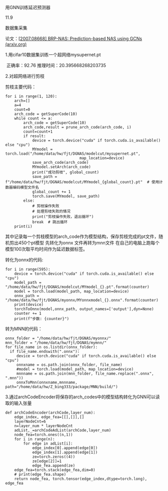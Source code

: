 用GNN训练延迟预测器

11.9 

数据集采集

论文：[[2007.08668\] BRP-NAS: Prediction-based NAS using GCNs (arxiv.org)](https://arxiv.org/abs/2007.08668)

1.用cifar10数据集训练一个超网络mysupernet.pt

​           正确率：92.76 推理时间：20.395668268203735

2.对超网络进行剪枝

剪枝主要代码：

```
for i in range(1, 120):
    arch=[]
    a=4
    count=0
    arch_code = getSuperCode(10)
    while count <= a:
        arch_code = getSuperCode(10)
        arch_code,result = prune_arch_code(arch_code, i)
        count=count+1
        if result:
            device = torch.device("cuda" if torch.cuda.is_available() else "cpu")
            MYmodel = torch.load("/home/data/hw/fjt/DGNAS/modelcut/mysupernet.pt",
                                 map_location=device)
            save_arch_code(arch_code)
            MYmodel.setArch(arch_code)
            print("成功剪枝", global_count)
            save_path = f"/home/data/hw/fjt/DGNAS/modelcut/MYmodel_{global_count}.pt"  # 使用计数器编码模型文件名
            global_count += 1
            torch.save(MYmodel, save_path)
        else:
            # 剪枝操作失败
            # 处理剪枝失败的情况
            print("剪枝操作失败，退出循环")
            break  # 跳出循环
    print(i)
```

其中记录每一个剪枝模型的arch_code作为模型结构，保存剪枝完成的pt文件，随机剪出450个pt模型  先转化为onnx 文件再转为mnn文件 在自己的电脑上跑每个模型100次取平均时间作为延迟数据标签。

转化为onnx的代码:

```
for i in range(595):
    device = torch.device("cuda" if torch.cuda.is_available() else "cpu")
    model_path = "/home/data/hw/fjt/DGNAS/modelcut/MYmodel_{}.pt".format(counter)
    model = torch.load(model_path, map_location=device)
    onnx_path = "/home/data/hw/fjt/DGNAS/myonnx/MYonnxmodel_{}.onnx".format(counter)
    print(device)
    torchToOnnx(model,onnx_path, output_names=['output'],dyn=None)
    counter += 1
    print(f"步数: {counter}")
```

转为MNN的代码：

```
onnx_folder = "/home/data/hw/fjt/DGNAS/myonnx/"
mnn_folder = "/home/data/hw/fjt/DGNAS/mymnn/"
for file_name in os.listdir(onnx_folder):
  if file_name.endswith(".onnx"):
     device = torch.device("cuda" if torch.cuda.is_available() else "cpu")
     onnxname = os.path.join(onnx_folder, file_name)
     #model = torch.load(model_path, map_location=device)
     mnnname = os.path.join(mnn_folder, file_name.replace(".onnx", ".mnn"))
     onnxToMnn(onnxname,mnnname, path="/home/data/hw/Z_bing333/package/MNN/build/")
```



3.通过archCodeEncoder将保存的arch_codes中的模型结构转化为GNN可以读取的输入张量

```
def archCodeEncoder(archCode,layer_num):
    edge_index, edge_fea=[[],[]],[]
    layerNodeCnt=6
    n=layer_num * layerNodeCnt
    adList,_=archCodeAdList(archCode,layer_num)
    node_fea=torch.ones((n,1))
    for i in range(n):
        for edge in adList[i]:
            edge_index[0].append(edge[0])
            edge_index[1].append(edge[1])
            ze=torch.zeros((4))
            ze[edge[2]]=1
            edge_fea.append(ze)
    edge_fea=torch.stack(edge_fea,dim=0)
    # print(edge_fea.shape)
    return node_fea, torch.tensor(edge_index,dtype=torch.long), edge_fea
```







